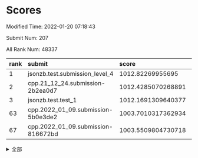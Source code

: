# Scores

Modified Time: 2022-01-20 07:18:43

Submit Num: 207

All Rank Num: 48337

| rank |               submit               |       score        |       sigma        | pk_num |
| :--- | :--------------------------------- | :----------------- | :----------------- | :----- |
| 1    | jsonzb.test.submission_level_4     | 1012.82269955695   | 0.8039710120913399 | 931    |
| 2    | cpp.21_12_24.submission-2b2ea0d7   | 1012.4285070268891 | 0.8036023644749367 | 929    |
| 3    | jsonzb.test.test_1                 | 1012.1691309640377 | 0.8238413435642054 | 925    |
| 63   | cpp.2022_01_09.submission-5b0e3de2 | 1003.7010317362934 | 0.7125578020180389 | 936    |
| 67   | cpp.2022_01_09.submission-816672bd | 1003.5509804730718 | 0.7087025416848903 | 931    |


<details>
<summary>全部</summary>

| rank |                 submit                 |       score        |       sigma        | pk_num |
| :--- | :------------------------------------- | :----------------- | :----------------- | :----- |
| 1    | jsonzb.test.submission_level_4         | 1012.82269955695   | 0.8039710120913399 | 931    |
| 2    | cpp.21_12_24.submission-2b2ea0d7       | 1012.4285070268891 | 0.8036023644749367 | 929    |
| 3    | jsonzb.test.test_1                     | 1012.1691309640377 | 0.8238413435642054 | 925    |
| 4    | gobigger.level_3.submission_level_3_37 | 1011.9428228448369 | 0.7916453939034851 | 932    |
| 5    | gobigger.level_3.submission_level_3_36 | 1011.0347390220596 | 0.8046785409140655 | 935    |
| 6    | gobigger.level_3.submission_level_3_42 | 1010.9440398285806 | 0.7518997697018905 | 930    |
| 7    | gobigger.level_3.submission_level_3_8  | 1010.9429006690484 | 0.7884363541694351 | 936    |
| 8    | gobigger.level_3.submission_level_3_17 | 1010.7096349275298 | 0.757857965325229  | 941    |
| 9    | gobigger.level_3.submission_level_3_24 | 1010.7045954930379 | 0.7688186776555062 | 938    |
| 10   | gobigger.level_3.submission_level_3_33 | 1010.6745022479021 | 0.7751843251753228 | 942    |
| 11   | gobigger.level_3.submission_level_3_35 | 1010.6727060365657 | 0.7426001502907195 | 933    |
| 12   | gobigger.level_3.submission_level_3_20 | 1010.6162777345572 | 0.7566219913279149 | 938    |
| 13   | gobigger.level_3.submission_level_3_41 | 1010.5659592575437 | 0.7553880323451564 | 939    |
| 14   | gobigger.level_3.submission_level_3_15 | 1010.4077835274691 | 0.7394259060704672 | 933    |
| 15   | gobigger.level_3.submission_level_3_34 | 1010.3899861724158 | 0.7633469095520804 | 940    |
| 16   | gobigger.level_3.submission_level_3_1  | 1010.3678412471985 | 0.7771443712726428 | 934    |
| 17   | gobigger.level_3.submission_level_3_10 | 1010.3464908970969 | 0.754833530532933  | 940    |
| 18   | gobigger.level_3.submission_level_3_3  | 1010.339980273568  | 0.7638164087136826 | 935    |
| 19   | gobigger.level_3.submission_level_3_47 | 1010.3225654570946 | 0.780888980339124  | 933    |
| 20   | gobigger.level_3.submission_level_3_28 | 1010.2993324674247 | 0.7670297662348533 | 932    |
| 21   | gobigger.level_3.submission_level_3_38 | 1010.2867102515994 | 0.7601752265683546 | 931    |
| 22   | gobigger.level_3.submission_level_3_49 | 1010.2256052097393 | 0.7535157467666354 | 937    |
| 23   | gobigger.level_3.submission_level_3_29 | 1010.2134741388757 | 0.7654732721523115 | 934    |
| 24   | gobigger.level_3.submission_level_3_22 | 1010.1034008279997 | 0.7575035676625458 | 936    |
| 25   | gobigger.level_3.submission_level_3_23 | 1010.073004213587  | 0.7625164123210642 | 934    |
| 26   | gobigger.level_3.submission_level_3_21 | 1009.9877288211094 | 0.7798286159269153 | 935    |
| 27   | gobigger.level_3.submission_level_3_4  | 1009.9427874186757 | 0.753874089267367  | 936    |
| 28   | gobigger.level_3.submission_level_3_45 | 1009.9294837498212 | 0.7717349176112384 | 936    |
| 29   | gobigger.level_3.submission_level_3_32 | 1009.8592129914539 | 0.7679492525031929 | 930    |
| 30   | gobigger.level_3.submission_level_3_19 | 1009.8096107776022 | 0.7528067867337942 | 931    |
| 31   | gobigger.level_3.submission_level_3_16 | 1009.7143193943974 | 0.7525965512767906 | 934    |
| 32   | gobigger.level_3.submission_level_3_26 | 1009.6466545916697 | 0.7433919834612459 | 937    |
| 33   | gobigger.level_3.submission_level_3_18 | 1009.5615752722712 | 0.7569468379598691 | 931    |
| 34   | gobigger.level_3.submission_level_3_0  | 1009.5420527473625 | 0.7526983885011901 | 937    |
| 35   | gobigger.level_3.submission_level_3_40 | 1009.4592352787772 | 0.7653628426822133 | 935    |
| 36   | gobigger.level_3.submission_level_3_25 | 1009.3399744966158 | 0.7528164518526859 | 935    |
| 37   | gobigger.level_3.submission_level_3_12 | 1009.3396150980157 | 0.759698790105862  | 932    |
| 38   | gobigger.level_3.submission_level_3_46 | 1009.2861158994516 | 0.741446031848768  | 940    |
| 39   | gobigger.level_3.submission_level_3_11 | 1009.2693089088339 | 0.7330976388046645 | 934    |
| 40   | gobigger.level_3.submission_level_3_44 | 1009.196498162966  | 0.751887033853601  | 933    |
| 41   | gobigger.level_3.submission_level_3_39 | 1009.1560004948149 | 0.7261974036581147 | 940    |
| 42   | gobigger.level_3.submission_level_3_14 | 1009.1521866218109 | 0.733548376638998  | 935    |
| 43   | gobigger.level_3.submission_level_3_13 | 1009.1251148029853 | 0.7593150043119573 | 933    |
| 44   | gobigger.level_3.submission_level_3_31 | 1008.9808239205233 | 0.7280757915514776 | 938    |
| 45   | gobigger.level_3.submission_level_3_48 | 1008.8873847973666 | 0.7396297783950295 | 932    |
| 46   | gobigger.level_3.submission_level_3_6  | 1008.7558177769351 | 0.7427639646280392 | 932    |
| 47   | gobigger.level_3.submission_level_3_30 | 1008.7481321083925 | 0.7321447891922234 | 936    |
| 48   | gobigger.level_3.submission_level_3_2  | 1008.7247389642872 | 0.7634754569229292 | 933    |
| 49   | gobigger.level_3.submission_level_3_5  | 1008.6402559483035 | 0.7608628916464597 | 935    |
| 50   | gobigger.level_3.submission_level_3_43 | 1008.6225449102745 | 0.7404742751266921 | 937    |
| 51   | gobigger.level_3.submission_level_3_27 | 1008.3775961022548 | 0.7358517687990852 | 931    |
| 52   | gobigger.level_3.submission_level_3_9  | 1008.346050340694  | 0.7531947950466652 | 934    |
| 53   | gobigger.level_3.submission_level_3_7  | 1008.0973398997122 | 0.7390947296552447 | 928    |
| 54   | gobigger.level_1.submission_level_1_38 | 1004.7762643893843 | 0.7227924779271614 | 937    |
| 55   | gobigger.level_1.submission_level_1_29 | 1004.5330475500012 | 0.7161692831158978 | 933    |
| 56   | gobigger.level_1.submission_level_1_33 | 1004.3198236995222 | 0.7186970429533622 | 938    |
| 57   | gobigger.level_1.submission_level_1_10 | 1004.2855288586594 | 0.713917458518455  | 937    |
| 58   | gobigger.level_1.submission_level_1_23 | 1004.2372023517742 | 0.7204603479798397 | 939    |
| 59   | gobigger.level_1.submission_level_1_40 | 1004.1419768728443 | 0.718745219732579  | 930    |
| 60   | gobigger.level_1.submission_level_1_28 | 1004.090814962808  | 0.7267079914852216 | 935    |
| 61   | gobigger.level_1.submission_level_1_47 | 1004.0169152428033 | 0.7097362527259717 | 931    |
| 62   | gobigger.level_1.submission_level_1_42 | 1003.8257687551848 | 0.727595052484738  | 935    |
| 63   | cpp.2022_01_09.submission-5b0e3de2     | 1003.7010317362934 | 0.7125578020180389 | 936    |
| 64   | gobigger.level_1.submission_level_1_2  | 1003.6277479468446 | 0.7231059383534746 | 937    |
| 65   | gobigger.level_1.submission_level_1_4  | 1003.5951354607732 | 0.7120947939288433 | 935    |
| 66   | gobigger.level_1.submission_level_1_19 | 1003.562444366285  | 0.7066101819448781 | 932    |
| 67   | cpp.2022_01_09.submission-816672bd     | 1003.5509804730718 | 0.7087025416848903 | 931    |
| 68   | gobigger.level_1.submission_level_1_24 | 1003.5149840613572 | 0.7064027511303926 | 931    |
| 69   | gobigger.level_1.submission_level_1_25 | 1003.5117410390518 | 0.7103346412764596 | 935    |
| 70   | gobigger.level_1.submission_level_1_20 | 1003.4299034879111 | 0.7195913957877893 | 932    |
| 71   | gobigger.level_1.submission_level_1_46 | 1003.397458038221  | 0.7146767669555573 | 935    |
| 72   | gobigger.level_1.submission_level_1_0  | 1003.3907664262796 | 0.7204608329677037 | 933    |
| 73   | gobigger.level_1.submission_level_1_37 | 1003.3514156880472 | 0.7215364049110579 | 934    |
| 74   | gobigger.level_1.submission_level_1_34 | 1003.3151319415028 | 0.7139539456993195 | 934    |
| 75   | gobigger.level_1.submission_level_1_1  | 1003.146445088062  | 0.7055486639634676 | 935    |
| 76   | gobigger.level_1.submission_level_1_21 | 1003.1453347203607 | 0.708317184196183  | 933    |
| 77   | gobigger.level_1.submission_level_1_49 | 1003.1116074677906 | 0.7156044991169171 | 931    |
| 78   | gobigger.level_1.submission_level_1_11 | 1003.0854964927623 | 0.7234488707343167 | 937    |
| 79   | gobigger.level_1.submission_level_1_16 | 1003.028969966523  | 0.7178034001561843 | 933    |
| 80   | gobigger.level_1.submission_level_1_12 | 1003.0252747612784 | 0.7244994616144856 | 938    |
| 81   | gobigger.level_1.submission_level_1_43 | 1002.9444559437666 | 0.7127702376931178 | 928    |
| 82   | gobigger.level_1.submission_level_1_31 | 1002.9410287207864 | 0.710034284254612  | 933    |
| 83   | gobigger.level_1.submission_level_1_41 | 1002.9384303676318 | 0.712641077335266  | 934    |
| 84   | gobigger.level_1.submission_level_1_15 | 1002.9187365905548 | 0.7157271987527511 | 933    |
| 85   | gobigger.level_1.submission_level_1_14 | 1002.9115992266219 | 0.7132787592991723 | 934    |
| 86   | gobigger.level_1.submission_level_1_30 | 1002.8785191077002 | 0.7069915442262835 | 937    |
| 87   | gobigger.level_1.submission_level_1_9  | 1002.8472458610871 | 0.7070240231790967 | 934    |
| 88   | gobigger.level_1.submission_level_1_44 | 1002.8151457319491 | 0.7151345840643092 | 934    |
| 89   | gobigger.level_1.submission_level_1_8  | 1002.7662839108988 | 0.7155031664241089 | 935    |
| 90   | gobigger.level_1.submission_level_1_39 | 1002.7223830988139 | 0.703254830889448  | 930    |
| 91   | gobigger.level_1.submission_level_1_18 | 1002.6833204257487 | 0.713809669589472  | 936    |
| 92   | gobigger.level_1.submission_level_1_35 | 1002.653097386664  | 0.7177044848133599 | 935    |
| 93   | gobigger.level_1.submission_level_1_32 | 1002.5705402784831 | 0.7068534068553508 | 933    |
| 94   | gobigger.level_1.submission_level_1_5  | 1002.379588615323  | 0.7162949943527431 | 934    |
| 95   | gobigger.level_1.submission_level_1_26 | 1002.3612366312402 | 0.707818245622991  | 932    |
| 96   | gobigger.level_1.submission_level_1_3  | 1002.3296306463276 | 0.706613122986797  | 934    |
| 97   | gobigger.level_1.submission_level_1_17 | 1002.3018226936849 | 0.7060349008548543 | 940    |
| 98   | gobigger.level_1.submission_level_1_6  | 1002.2979412413557 | 0.7155184966017784 | 940    |
| 99   | gobigger.level_1.submission_level_1_45 | 1002.2562214692385 | 0.7033937935570831 | 932    |
| 100  | gobigger.level_1.submission_level_1_7  | 1002.1735268456555 | 0.7168509081092157 | 942    |
| 101  | gobigger.level_1.submission_level_1_27 | 1002.0589418280006 | 0.7075772157868467 | 934    |
| 102  | gobigger.level_1.submission_level_1_36 | 1002.0481945634979 | 0.7124962475501347 | 936    |
| 103  | gobigger.level_1.submission_level_1_22 | 1001.7531818219838 | 0.708792886182466  | 932    |
| 104  | gobigger.level_1.submission_level_1_48 | 1001.562415721506  | 0.7095373500465141 | 940    |
| 105  | gobigger.level_1.submission_level_1_13 | 1001.5518727529114 | 0.7041516836856717 | 933    |
| 106  | gobigger.random.submission_random_9    | 998.3084330588742  | 0.7068538895740496 | 932    |
| 107  | gobigger.random.submission_random_20   | 997.4436451704846  | 0.7083932781146134 | 937    |
| 108  | gobigger.random.submission_random_3    | 997.3812397920196  | 0.712280745636503  | 932    |
| 109  | gobigger.random.submission_random_15   | 997.2074819658803  | 0.7165675259385114 | 937    |
| 110  | gobigger.random.submission_random_6    | 997.0133849445031  | 0.7225917490856717 | 935    |
| 111  | gobigger.random.submission_random_26   | 996.8129714163073  | 0.706788344785488  | 935    |
| 112  | gobigger.random.submission_random_46   | 996.7796033973915  | 0.7123755934694064 | 931    |
| 113  | gobigger.random.submission_random_24   | 996.6422896790698  | 0.7184371192809013 | 936    |
| 114  | gobigger.random.submission_random_28   | 996.6389389207237  | 0.7119525748116515 | 932    |
| 115  | gobigger.random.submission_random_39   | 996.6188459332941  | 0.7060028327438856 | 935    |
| 116  | gobigger.random.submission_random_45   | 996.6063070374228  | 0.7151421335336196 | 935    |
| 117  | gobigger.random.submission_random_19   | 996.548188417173   | 0.7213499027223544 | 932    |
| 118  | gobigger.random.submission_random_0    | 996.5136476970142  | 0.7048655186222509 | 932    |
| 119  | gobigger.random.submission_random_40   | 996.5121536697008  | 0.7099578623703172 | 930    |
| 120  | gobigger.random.submission_random_49   | 996.4662312469718  | 0.7091615727875682 | 936    |
| 121  | gobigger.random.submission_random_4    | 996.4356494405293  | 0.7165112059047546 | 936    |
| 122  | gobigger.random.submission_random_36   | 996.4242419820512  | 0.7182974475515138 | 933    |
| 123  | gobigger.random.submission_random_16   | 996.4213347467262  | 0.7146603273934629 | 939    |
| 124  | gobigger.random.submission_random_1    | 996.3866717674891  | 0.6996314948000317 | 937    |
| 125  | gobigger.random.submission_random_47   | 996.386596986905   | 0.6979256251767448 | 933    |
| 126  | gobigger.random.submission_random_34   | 996.3640922507906  | 0.7070836695469597 | 932    |
| 127  | gobigger.random.submission_random_48   | 996.2428952013568  | 0.7062909681872623 | 932    |
| 128  | gobigger.random.submission_random_44   | 996.2184346081813  | 0.7180868567535885 | 930    |
| 129  | gobigger.random.submission_random_10   | 996.0435147151941  | 0.7136312544980179 | 936    |
| 130  | gobigger.random.submission_random_18   | 996.012394294674   | 0.7207219489612849 | 932    |
| 131  | gobigger.random.submission_random_25   | 995.9645153907488  | 0.7232838014898793 | 936    |
| 132  | gobigger.random.submission_random_11   | 995.9471144834102  | 0.7229682954070837 | 934    |
| 133  | gobigger.random.submission_random_17   | 995.9375265176444  | 0.7008642183715751 | 935    |
| 134  | gobigger.random.submission_random_23   | 995.9157823342213  | 0.6977821248906698 | 937    |
| 135  | gobigger.random.submission_random_7    | 995.8904293901048  | 0.7179443653459331 | 933    |
| 136  | gobigger.random.submission_random_29   | 995.8763227412386  | 0.7116058876962585 | 926    |
| 137  | gobigger.random.submission_random_14   | 995.8323776791624  | 0.7069826270866676 | 937    |
| 138  | gobigger.random.submission_random_31   | 995.8207789842558  | 0.7144655422889318 | 934    |
| 139  | gobigger.random.submission_random_32   | 995.7531239812336  | 0.6998078565754681 | 934    |
| 140  | gobigger.random.submission_random_5    | 995.7409744072348  | 0.7097546963098639 | 931    |
| 141  | gobigger.random.submission_random_38   | 995.598863601245   | 0.7135745164265176 | 936    |
| 142  | gobigger.random.submission_random_43   | 995.5621202035895  | 0.7223389807484931 | 928    |
| 143  | gobigger.random.submission_random_37   | 995.5137462737563  | 0.7150317743681956 | 935    |
| 144  | gobigger.random.submission_random_42   | 995.4425952240085  | 0.7175151763863366 | 930    |
| 145  | gobigger.random.submission_random_2    | 995.4383457015535  | 0.6977342453586708 | 926    |
| 146  | gobigger.random.submission_random_13   | 995.2521577122394  | 0.702498087975998  | 939    |
| 147  | gobigger.random.submission_random_22   | 995.1940876179743  | 0.7112955289302153 | 936    |
| 148  | gobigger.random.submission_random_33   | 995.136432233396   | 0.7169007464460124 | 928    |
| 149  | gobigger.random.submission_random_35   | 995.0969530474136  | 0.71612332788096   | 933    |
| 150  | gobigger.random.submission_random_30   | 995.0755005978533  | 0.7082035783607807 | 934    |
| 151  | gobigger.random.submission_random_12   | 995.0706936509197  | 0.7137375036446196 | 938    |
| 152  | gobigger.random.submission_random_27   | 995.0008870552136  | 0.7083284655389687 | 932    |
| 153  | gobigger.random.submission_random_41   | 994.8948130514269  | 0.720235760466788  | 933    |
| 154  | gobigger.random.submission_random_21   | 994.8254174427713  | 0.7135594363874048 | 933    |
| 155  | gobigger.random.submission_random_8    | 994.4481341214886  | 0.7147964980417235 | 939    |
| 156  | gobigger.level_2.submission_level_2_20 | 994.2597830396612  | 0.7285471967533722 | 934    |
| 157  | gobigger.level_2.submission_level_2_41 | 994.2027039203946  | 0.7253619333607576 | 932    |
| 158  | gobigger.level_2.submission_level_2_22 | 993.7586046027329  | 0.7297122468833488 | 936    |
| 159  | gobigger.level_2.submission_level_2_45 | 993.7544317148308  | 0.7402055722529675 | 932    |
| 160  | gobigger.level_2.submission_level_2_28 | 993.6706925961023  | 0.7301285386547254 | 932    |
| 161  | gobigger.level_2.submission_level_2_4  | 993.4444609445302  | 0.7399916561191997 | 937    |
| 162  | gobigger.level_2.submission_level_2_35 | 993.3635023203414  | 0.7230091991042784 | 934    |
| 163  | gobigger.level_2.submission_level_2_10 | 993.0315625203704  | 0.7518007981701702 | 932    |
| 164  | gobigger.level_2.submission_level_2_13 | 993.0187548280343  | 0.764725175247358  | 937    |
| 165  | gobigger.level_2.submission_level_2_40 | 992.8064461963373  | 0.7508851453814115 | 937    |
| 166  | gobigger.level_2.submission_level_2_17 | 992.7984022747411  | 0.7324858872116708 | 934    |
| 167  | gobigger.level_2.submission_level_2_14 | 992.7573617344134  | 0.7500118907444117 | 936    |
| 168  | gobigger.level_2.submission_level_2_32 | 992.7376453497089  | 0.733318317762338  | 930    |
| 169  | gobigger.level_2.submission_level_2_0  | 992.7347762211554  | 0.7468029188983203 | 933    |
| 170  | gobigger.level_2.submission_level_2_30 | 992.7232016475643  | 0.7252034764209484 | 938    |
| 171  | gobigger.level_2.submission_level_2_29 | 992.6770295840955  | 0.7681622340569448 | 936    |
| 172  | gobigger.level_2.submission_level_2_8  | 992.6768319431372  | 0.7512461091756177 | 936    |
| 173  | gobigger.level_2.submission_level_2_33 | 992.64121292209    | 0.7549007296654426 | 934    |
| 174  | gobigger.level_2.submission_level_2_11 | 992.6044430319984  | 0.7434587504180048 | 930    |
| 175  | gobigger.level_2.submission_level_2_5  | 992.5601359140683  | 0.750360777348787  | 936    |
| 176  | gobigger.level_2.submission_level_2_26 | 992.4461045605115  | 0.7499369884503024 | 935    |
| 177  | gobigger.level_2.submission_level_2_3  | 992.3555638865811  | 0.7439950554190579 | 932    |
| 178  | gobigger.level_2.submission_level_2_44 | 992.3189868920658  | 0.7371517765082412 | 932    |
| 179  | gobigger.level_2.submission_level_2_15 | 992.2134179731312  | 0.7439345476647757 | 935    |
| 180  | gobigger.level_2.submission_level_2_18 | 992.1098656195186  | 0.7431802509897065 | 934    |
| 181  | gobigger.level_2.submission_level_2_1  | 992.0890355992783  | 0.746517845329251  | 938    |
| 182  | gobigger.level_2.submission_level_2_43 | 992.0458829753023  | 0.747968765180291  | 935    |
| 183  | gobigger.level_2.submission_level_2_36 | 992.0403287588482  | 0.7375696670952302 | 936    |
| 184  | gobigger.level_2.submission_level_2_23 | 991.9074962120637  | 0.7495391297207401 | 935    |
| 185  | gobigger.level_2.submission_level_2_24 | 991.9035605838196  | 0.7407462394667541 | 933    |
| 186  | gobigger.level_2.submission_level_2_46 | 991.8628244392552  | 0.7508678092790991 | 934    |
| 187  | gobigger.level_2.submission_level_2_2  | 991.8404301814392  | 0.7481689235273657 | 933    |
| 188  | gobigger.level_2.submission_level_2_27 | 991.697334967952   | 0.7611201635542595 | 931    |
| 189  | gobigger.level_2.submission_level_2_31 | 991.6867780131174  | 0.7438906762345392 | 934    |
| 190  | gobigger.level_2.submission_level_2_34 | 991.6784214506365  | 0.7509793445383545 | 930    |
| 191  | gobigger.level_2.submission_level_2_47 | 991.5518021263796  | 0.7330870542292818 | 932    |
| 192  | gobigger.level_2.submission_level_2_39 | 991.5143318751408  | 0.7600372099661074 | 936    |
| 193  | gobigger.level_2.submission_level_2_25 | 991.5106508991263  | 0.74976062507573   | 931    |
| 194  | gobigger.level_2.submission_level_2_7  | 991.4402738450578  | 0.7527549907599388 | 931    |
| 195  | gobigger.level_2.submission_level_2_37 | 991.4214168316441  | 0.7489871816024558 | 929    |
| 196  | gobigger.level_2.submission_level_2_12 | 991.4028341495746  | 0.7549828872326937 | 933    |
| 197  | gobigger.level_2.submission_level_2_16 | 991.3951024043339  | 0.7519498807510546 | 936    |
| 198  | gobigger.level_2.submission_level_2_42 | 991.3220910561466  | 0.7552615462573123 | 930    |
| 199  | gobigger.level_2.submission_level_2_21 | 991.1944182149653  | 0.7584542728332732 | 931    |
| 200  | gobigger.level_2.submission_level_2_9  | 991.0591172212396  | 0.7583182399639096 | 936    |
| 201  | gobigger.level_2.submission_level_2_48 | 990.9476797968052  | 0.7727060280205151 | 938    |
| 202  | gobigger.level_2.submission_level_2_49 | 990.8151665523541  | 0.7466863553951217 | 927    |
| 203  | gobigger.level_2.submission_level_2_6  | 990.5746120687592  | 0.7523819311787879 | 934    |
| 204  | gobigger.level_2.submission_level_2_38 | 990.3248837715058  | 0.8025508017435987 | 935    |
| 205  | gobigger.level_2.submission_level_2_19 | 990.07338965765    | 0.791986027873557  | 935    |
| 206  | gobigger.none.submission_none_1        | 976.8961907489828  | 1.4392378870185445 | 931    |
| 207  | gobigger.none.submission_none_0        | 975.526730659273   | 1.5499946843581844 | 929    |

</details>